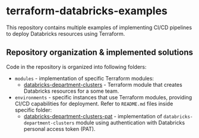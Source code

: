 # terraform-databricks-examples

This repository contains multiple examples of implementing CI/CD pipelines to deploy Databricks resources using Terraform.

## Repository organization & implemented solutions

Code in the repository is organized into following folders:

* `modules` - implementation of specific Terraform modules:
  * [databricks-department-clusters](modules/databricks-department-clusters/) - Terraform module that creates Databricks resources for a some team.
* `environments` - specific instances that use Terraform modules, providing CI/CD capabilities for deployment. Refer to `README.md` files inside specific folder:
  * [databricks-department-clusters-pat](environments/databricks-department-clusters-pat) - implementation of `databricks-department-clusters` module using authentication with Databricks personal access token (PAT). 
